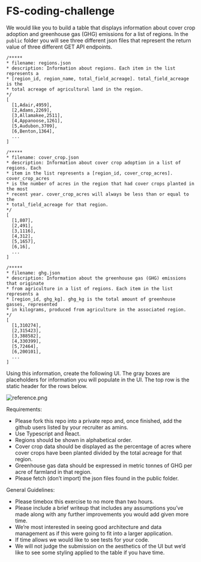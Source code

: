 # FS-coding-challenge
We would like you to build a table that displays information about cover crop adoption and greenhouse gas (GHG) emissions for a list of regions. In the `public` folder you will see three different json files that represent the return value of three different GET API endpoints.

```
/***** 
* filename: regions.json
* description: Information about regions. Each item in the list represents a
* [region_id, region_name, total_field_acreage]. total_field_acreage is the
* total acreage of agricultural land in the region.  
*/
[
  [1,Adair,4959],
  [2,Adams,2269],
  [3,Allamakee,2511],
  [4,Appanoose,1261],
  [5,Audubon,3709],
  [6,Benton,1364],
  ...
]
```

```
/***** 
* filename: cover_crop.json
* description: Information about cover crop adoption in a list of regions. Each
* item in the list represents a [region_id, cover_crop_acres]. cover_crop_acres
* is the number of acres in the region that had cover crops planted in the most
* recent year. cover_crop_acres will always be less than or equal to the
* total_field_acreage for that region. 
*/
[
  [1,807],
  [2,491],
  [3,1116],
  [4,312],
  [5,1657],
  [6,16],
  ...
]
```

```
/***** 
* filename: ghg.json
* description: Information about the greenhouse gas (GHG) emissions that originate
* from agriculture in a list of regions. Each item in the list represents a
* [region_id, ghg_kg]. ghg_kg is the total amount of greenhouse gasses, represented
* in kilograms, produced from agriculture in the associated region. 
*/
[
  [1,310274],
  [2,315423],
  [3,388582],
  [4,330399],
  [5,72464],
  [6,200101],
  ...
]
```

Using this information, create the following UI. The gray boxes are placeholders for information you will populate in the UI. The top row is the static header for the rows below. 

![reference.png](https://github.com/regrow-coding-challenge/FS-coding-challenge/blob/main/public/region_data_ui.png)

Requirements:
* Please fork this repo into a private repo and, once finished, add the github users listed by your recruiter as amins. 
* Use Typescript and React.
* Regions should be shown in alphabetical order.
* Cover crop data should be displayed as the percentage of acres where cover crops have been planted divided by the total acreage for that region.
* Greenhouse gas data should be expressed in metric tonnes of GHG per acre of farmland in that region.
* Please fetch (don’t import) the json files found in the public folder.

General Guidelines:
* Please timebox this exercise to no more than two hours. 
* Please include a brief writeup that includes any assumptions you’ve made along with any further improvements you would add given more time. 
* We’re most interested in seeing good architecture and data management as if this were going to fit into a larger application. 
* If time allows we would like to see tests for your code.
* We will not judge the submission on the aesthetics of the UI but we’d like to see some styling applied to the table if you have time.


